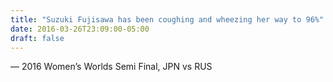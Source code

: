 ```yaml
---
title: "Suzuki Fujisawa has been coughing and wheezing her way to 96%"
date: 2016-03-26T23:09:00-05:00
draft: false
---
```

— 2016 Women’s Worlds Semi Final, JPN vs RUS
<!--more--> 

